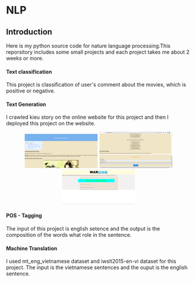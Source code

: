 # NLP
## Introduction
Here is my python source code for nature language processing.This reporsitory includes some small projects and each project takes me about 2 weeks or more.

#### Text classification
This project is classification of user's comment about the movies, which is positive or negative.

#### Text Generation
I crawled kieu story on the online website for this project and then I deployed this project on the website.

<p align="center">
  <img src="image/text_generation3.png" width="200">
  <img src="image/text_generation1.png" width="200">
  <img src="image/text_generation2.png" width="200">
</p>

#### POS - Tagging
The input of this project is english setence and the output is the composition of the words what role in the sentence.

#### Machine Translation
I used mt_eng_vietnamese dataset and iwslt2015-en-vi dataset for this project. The input is the vietnamese sentences and the ouput is the english sentence.
